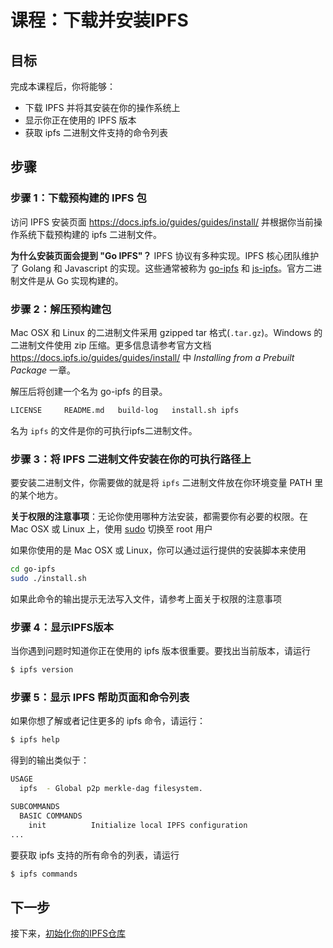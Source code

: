 # 课程：下载并安装IPFS

## 目标

完成本课程后，你将能够：
* 下载 IPFS 并将其安装在你的操作系统上
* 显示你正在使用的 IPFS 版本
* 获取 ipfs 二进制文件支持的命令列表


## 步骤

### 步骤 1：下载预构建的 IPFS 包
访问 IPFS 安装页面 https://docs.ipfs.io/guides/guides/install/ 并根据你当前操作系统下载预构建的 ipfs 二进制文件。

**为什么安装页面会提到 "Go IPFS"？** IPFS 协议有多种实现。IPFS 核心团队维护了 Golang 和 Javascript 的实现。这些通常被称为 [go-ipfs](https://github.com/ipfs/go-ipfs) 和  [js-ipfs](https://github.com/ipfs/js-ipfs)。官方二进制文件是从 Go 实现构建的。

### 步骤 2：解压预构建包

Mac OSX 和 Linux 的二进制文件采用 gzipped tar 格式(`.tar.gz`)。Windows 的二进制文件使用 zip 压缩。更多信息请参考官方文档 https://docs.ipfs.io/guides/guides/install/ 中 _Installing from a Prebuilt Package_ 一章。

解压后将创建一个名为 go-ipfs 的目录。
```bash
LICENSE		README.md	build-log	install.sh ipfs
```

名为 `ipfs` 的文件是你的可执行ipfs二进制文件。

### 步骤 3：将 IPFS 二进制文件安装在你的可执行路径上

要安装二进制文件，你需要做的就是将 `ipfs` 二进制文件放在你环境变量 PATH 里的某个地方。

**关于权限的注意事项**：无论你使用哪种方法安装，都需要你有必要的权限。在 Mac OSX 或 Linux 上，使用 [sudo](https://www.sudo.ws/) 切换至 root 用户

如果你使用的是 Mac OSX 或 Linux，你可以通过运行提供的安装脚本来使用

```bash
cd go-ipfs
sudo ./install.sh
```

如果此命令的输出提示无法写入文件，请参考上面关于权限的注意事项

### 步骤 4：显示IPFS版本

当你遇到问题时知道你正在使用的 ipfs 版本很重要。要找出当前版本，请运行

```sh
$ ipfs version
```

### 步骤 5：显示 IPFS 帮助页面和命令列表

如果你想了解或者记住更多的 ipfs 命令，请运行：
```sh
$ ipfs help
```

得到的输出类似于：

```sh
USAGE
  ipfs  - Global p2p merkle-dag filesystem.

SUBCOMMANDS
  BASIC COMMANDS
    init          Initialize local IPFS configuration
...
```

要获取 ipfs 支持的所有命令的列表，请运行
```sh
$ ipfs commands
```

## 下一步

接下来，[初始化你的IPFS仓库](initialize-repository.md)